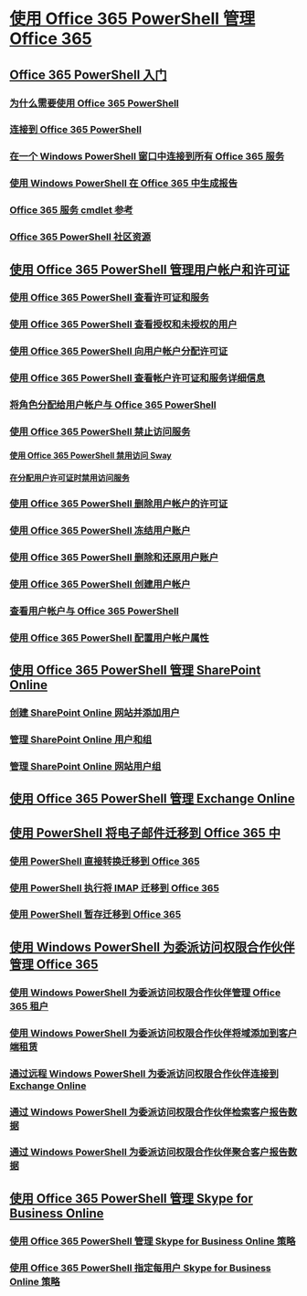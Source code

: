 
# [使用 Office 365 PowerShell 管理 Office 365](manage-office-365-with-office-365-powershell.md)
## [Office 365 PowerShell 入门](getting-started-with-office-365-powershell.md)
### [为什么需要使用 Office 365 PowerShell](why-you-need-to-use-office-365-powershell.md)
### [连接到 Office 365 PowerShell](connect-to-office-365-powershell.md)
### [在一个 Windows PowerShell 窗口中连接到所有 Office 365 服务](connect-to-all-office-365-services-in-a-single-windows-powershell-window.md)
### [使用 Windows PowerShell 在 Office 365 中生成报告](use-windows-powershell-to-create-reports-in-office-365.md)
### [Office 365 服务 cmdlet 参考](cmdlet-references-for-office-365-services.md)
### [Office 365 PowerShell 社区资源](office-365-powershell-community-resources.md)
## [使用 Office 365 PowerShell 管理用户帐户和许可证](manage-user-accounts-and-licenses-with-office-365-powershell.md)
### [使用 Office 365 PowerShell 查看许可证和服务](view-licenses-and-services-with-office-365-powershell.md)
### [使用 Office 365 PowerShell 查看授权和未授权的用户](view-licensed-and-unlicensed-users-with-office-365-powershell.md)
### [使用 Office 365 PowerShell 向用户帐户分配许可证](assign-licenses-to-user-accounts-with-office-365-powershell.md)
### [使用 Office 365 PowerShell 查看帐户许可证和服务详细信息](view-account-license-and-service-details-with-office-365-powershell.md)
### [将角色分配给用户帐户与 Office 365 PowerShell](assign-roles-to-user-accounts-with-office-365-powershell.md)
### [使用 Office 365 PowerShell 禁止访问服务](disable-access-to-services-with-office-365-powershell.md)
#### [使用 Office 365 PowerShell 禁用访问 Sway](disable-access-to-sway-with-office-365-powershell.md)
#### [在分配用户许可证时禁用访问服务](disable-access-to-services-while-assigning-user-licenses.md)
### [使用 Office 365 PowerShell 删除用户帐户的许可证](remove-licenses-from-user-accounts-with-office-365-powershell.md)
### [使用 Office 365 PowerShell 冻结用户账户](block-user-accounts-with-office-365-powershell.md)
### [使用 Office 365 PowerShell 删除和还原用户账户](delete-and-restore-user-accounts-with-office-365-powershell.md)
### [使用 Office 365 PowerShell 创建用户帐户](create-user-accounts-with-office-365-powershell.md)
### [查看用户帐户与 Office 365 PowerShell](view-user-accounts-with-office-365-powershell.md)
### [使用 Office 365 PowerShell 配置用户帐户属性](configure-user-account-properties-with-office-365-powershell.md)
## [使用 Office 365 PowerShell 管理 SharePoint Online](manage-sharepoint-online-with-office-365-powershell.md)
### [创建 SharePoint Online 网站并添加用户](create-sharepoint-sites-and-add-users-with-powershell.md)
### [管理 SharePoint Online 用户和组](manage-sharepoint-users-and-groups-with-powershell.md)
### [管理 SharePoint Online 网站用户组](manage-sharepoint-site-groups-with-powershell.md)
## [使用 Office 365 PowerShell 管理 Exchange Online](manage-exchange-online-with-office-365-powershell.md)
## [使用 PowerShell 将电子邮件迁移到 Office 365 中](use-powershell-for-email-migration-to-office-365.md)
### [使用 PowerShell 直接转换迁移到 Office 365](use-powershell-to-perform-a-cutover-migration-to-office-365.md)
### [使用 PowerShell 执行将 IMAP 迁移到 Office 365](use-powershell-to-perform-an-imap-migration-to-office-365.md)
### [使用 PowerShell 暂存迁移到 Office 365](use-powershell-to-perform-a-staged-migration-to-office-365.md)
## [使用 Windows PowerShell 为委派访问权限合作伙伴管理 Office 365](manage-office-365-with-windows-powershell-for-delegated-access-permissions-dap-p.md)
### [使用 Windows PowerShell 为委派访问权限合作伙伴管理 Office 365 租户](manage-office-365-tenants-with-windows-powershell-for-delegated-access-permissio.md)
### [使用 Windows PowerShell 为委派访问权限合作伙伴将域添加到客户端租赁](add-a-domain-to-a-client-tenancy-with-windows-powershell-for-delegated-access-pe.md)
### [通过远程 Windows PowerShell 为委派访问权限合作伙伴连接到 Exchange Online](connect-to-exchange-online-tenants-with-remote-windows-powershell-for-delegated.md)
### [通过 Windows PowerShell 为委派访问权限合作伙伴检索客户报告数据](retrieve-customer-tenant-reporting-data-with-windows-powershell-for-delegated-ac.md)
### [通过 Windows PowerShell 为委派访问权限合作伙伴聚合客户报告数据](aggregate-customer-reporting-data-via-windows-powershell-for-delegated-access-pe.md)
## [使用 Office 365 PowerShell 管理 Skype for Business Online](manage-skype-for-business-online-with-office-365-powershell.md)
### [使用 Office 365 PowerShell 管理 Skype for Business Online 策略](manage-skype-for-business-online-policies-with-office-365-powershell.md)
### [使用 Office 365 PowerShell 指定每用户 Skype for Business Online 策略](assign-per-user-skype-for-business-online-policies-with-office-365-powershell.md)

